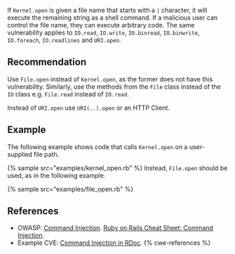 If `Kernel.open` is given a file name that starts with a `|` character, it will execute the remaining string as a shell command. If a malicious user can control the file name, they can execute arbitrary code. The same vulnerability applies to `IO.read`, `IO.write`, `IO.binread`, `IO.binwrite`, `IO.foreach`, `IO.readlines` and `URI.open`.


## Recommendation
Use `File.open` instead of `Kernel.open`, as the former does not have this vulnerability. Similarly, use the methods from the `File` class instead of the `IO` class e.g. `File.read` instead of `IO.read`.

Instead of `URI.open` use `URI(..).open` or an HTTP Client.


## Example
The following example shows code that calls `Kernel.open` on a user-supplied file path.

{% sample src="examples/kernel_open.rb" %}
Instead, `File.open` should be used, as in the following example.

{% sample src="examples/file_open.rb" %}

## References
* OWASP: [Command Injection](https://www.owasp.org/index.php/Command_Injection). [Ruby on Rails Cheat Sheet: Command Injection](https://cheatsheetseries.owasp.org/cheatsheets/Ruby_on_Rails_Cheat_Sheet.html#command-injection).
* Example CVE: [Command Injection in RDoc](https://www.ruby-lang.org/en/news/2021/05/02/os-command-injection-in-rdoc/).
{% cwe-references %}
